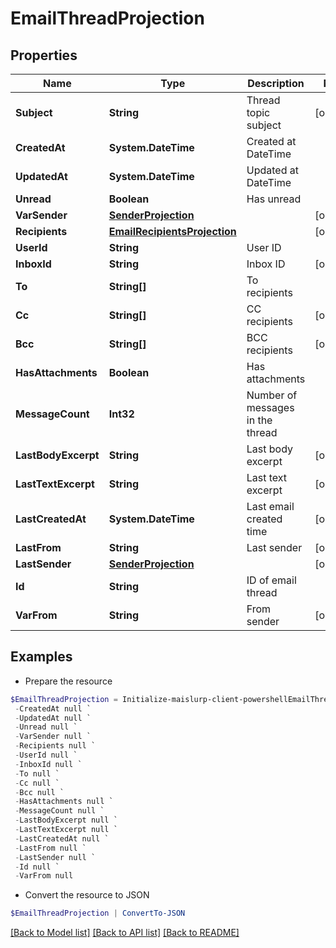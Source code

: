 # EmailThreadProjection
## Properties

Name | Type | Description | Notes
------------ | ------------- | ------------- | -------------
**Subject** | **String** | Thread topic subject | [optional] 
**CreatedAt** | **System.DateTime** | Created at DateTime | 
**UpdatedAt** | **System.DateTime** | Updated at DateTime | 
**Unread** | **Boolean** | Has unread | 
**VarSender** | [**SenderProjection**](SenderProjection) |  | [optional] 
**Recipients** | [**EmailRecipientsProjection**](EmailRecipientsProjection) |  | [optional] 
**UserId** | **String** | User ID | 
**InboxId** | **String** | Inbox ID | [optional] 
**To** | **String[]** | To recipients | 
**Cc** | **String[]** | CC recipients | [optional] 
**Bcc** | **String[]** | BCC recipients | [optional] 
**HasAttachments** | **Boolean** | Has attachments | 
**MessageCount** | **Int32** | Number of messages in the thread | 
**LastBodyExcerpt** | **String** | Last body excerpt | [optional] 
**LastTextExcerpt** | **String** | Last text excerpt | [optional] 
**LastCreatedAt** | **System.DateTime** | Last email created time | [optional] 
**LastFrom** | **String** | Last sender | [optional] 
**LastSender** | [**SenderProjection**](SenderProjection) |  | [optional] 
**Id** | **String** | ID of email thread | 
**VarFrom** | **String** | From sender | [optional] 

## Examples

- Prepare the resource
```powershell
$EmailThreadProjection = Initialize-maislurp-client-powershellEmailThreadProjection  -Subject null `
 -CreatedAt null `
 -UpdatedAt null `
 -Unread null `
 -VarSender null `
 -Recipients null `
 -UserId null `
 -InboxId null `
 -To null `
 -Cc null `
 -Bcc null `
 -HasAttachments null `
 -MessageCount null `
 -LastBodyExcerpt null `
 -LastTextExcerpt null `
 -LastCreatedAt null `
 -LastFrom null `
 -LastSender null `
 -Id null `
 -VarFrom null
```

- Convert the resource to JSON
```powershell
$EmailThreadProjection | ConvertTo-JSON
```

[[Back to Model list]](../README#documentation-for-models) [[Back to API list]](../README#documentation-for-api-endpoints) [[Back to README]](../README)

